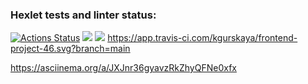### Hexlet tests and linter status:
[![Actions Status](https://github.com/kgurskaya/frontend-project-46/workflows/hexlet-check/badge.svg)](https://github.com/kgurskaya/frontend-project-46/actions) <a href="https://codeclimate.com/github/kgurskaya/frontend-project-46/maintainability"><img src="https://api.codeclimate.com/v1/badges/91f9fe0b130192907cde/maintainability" /></a> <a href="https://codeclimate.com/github/kgurskaya/frontend-project-46/test_coverage"><img src="https://api.codeclimate.com/v1/badges/91f9fe0b130192907cde/test_coverage" /></a> https://app.travis-ci.com/kgurskaya/frontend-project-46.svg?branch=main 

https://asciinema.org/a/JXJnr36gyavzRkZhyQFNe0xfx
